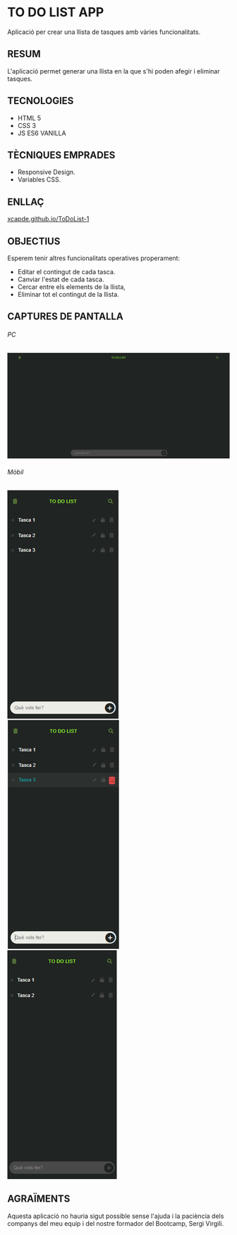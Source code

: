 # TO DO LIST APP

Aplicació per crear una llista de tasques amb vàries funcionalitats.

## RESUM

L'aplicació permet generar una llista en la que s'hi poden afegir i eliminar tasques.

## TECNOLOGIES
- HTML 5
- CSS 3
- JS ES6  VANILLA

## TÈCNIQUES EMPRADES
- Responsive Design.
- Variables CSS.

## ENLLAÇ
[xcapde.github.io/ToDoList-1 ](http://https://xcapde.github.io/ToDoList-1/ "xcapde.github.io/ToDoList-1")

## OBJECTIUS

Esperem tenir altres funcionalitats operatives properament:
- Editar el contingut de cada tasca.
- Canviar l'estat de cada tasca. 
- Cercar entre els elements de la llista,
- Eliminar tot el contingut de la llista.

## CAPTURES DE PANTALLA

###### PC
![Inici](/images/1%20PC%20default.png "Inici")
###### Mòbil

![Tasques creades](/images/2%20mobile%20tasks.png "Tasques creades")
![Eliminant tasca](/images/3%20delete%20task.png "Eliminant tasca")
![Tasca eliminada](/images/4%20deleted.png "Tasca eliminada")


## AGRAÏMENTS
Aquesta aplicació no hauria sigut possible sense l'ajuda i la paciència dels companys del meu equip i del nostre formador del Bootcamp, Sergi Virgili.